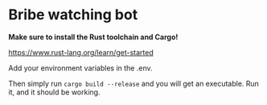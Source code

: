 # Bribe watching bot

**Make sure to install the Rust toolchain and Cargo!**

https://www.rust-lang.org/learn/get-started

Add your environment variables in the .env.

Then simply run `cargo build --release` and you will get an executable. Run it, and it should be working.
